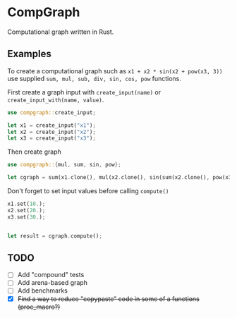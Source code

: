# CompGraph

Computational graph written in Rust.

## Examples


To create a computational graph such as `x1 + x2 * sin(x2 + pow(x3, 3))`  use supplied `sum, mul, sub, div, sin, cos, pow` functions.

First create a graph input with `create_input(name)` or `create_input_with(name, value)`.

```rust
use compgraph::create_input;

let x1 = create_input("x1");
let x2 = create_input("x2");
let x3 = create_input("x3");
```

Then create graph 

```rust
use compgraph::{mul, sum, sin, pow};

let cgraph = sum(x1.clone(), mul(x2.clone(), sin(sum(x2.clone(), pow(x3, 3)))))
```

Don't forget to set input values before calling `compute()`

```rust
x1.set(10.);
x2.set(20.);
x3.set(30.);


let result = cgraph.compute();
```


## TODO

 - [ ] Add "compound" tests
 - [ ] Add arena-based graph
 - [ ] Add benchmarks
 - [x] ~~Find a way to reduce "copypaste" code in some of a functions (proc_macro?)~~
